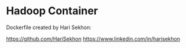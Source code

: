 Hadoop Container
================

Dockerfile created by Hari Sekhon: 

https://github.com/HariSekhon
https://www.linkedin.com/in/harisekhon
